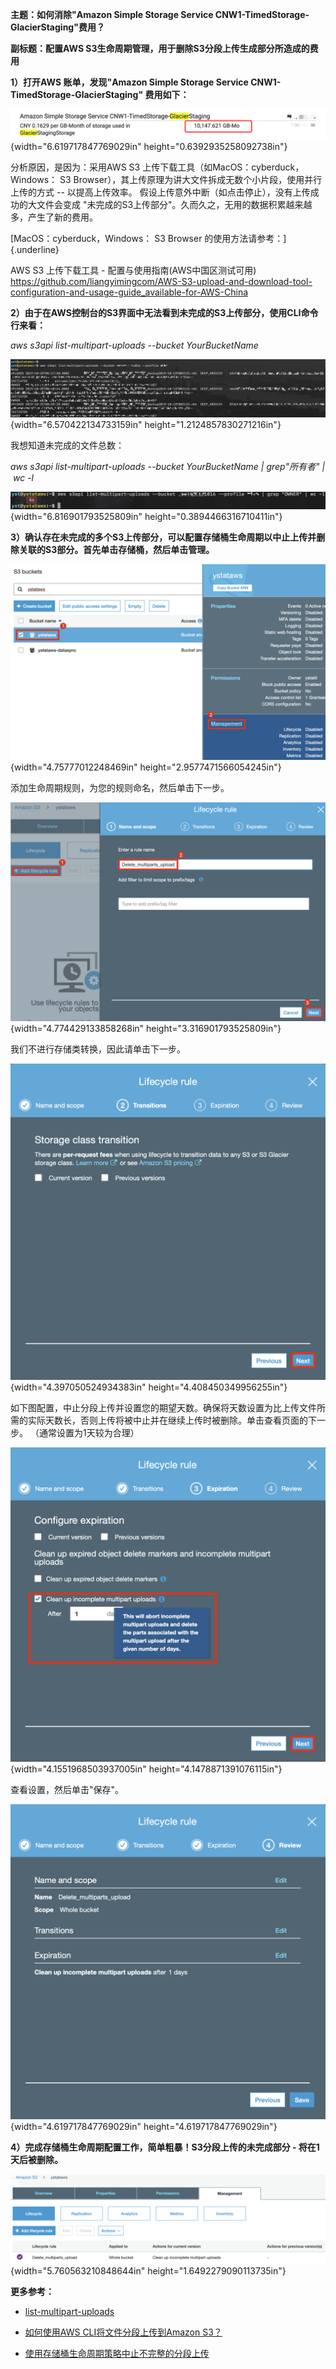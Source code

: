 **主题：如何消除"Amazon Simple Storage Service
CNW1-TimedStorage-GlacierStaging"费用？**

**副标题：配置AWS
S3生命周期管理，用于删除S3分段上传生成部分所造成的费用**

**1）打开AWS 账单，发现"Amazon Simple Storage Service
CNW1-TimedStorage-GlacierStaging" 费用如下：**

![](images/media/image1.png){width="6.619717847769029in"
height="0.6392935258092738in"}

分析原因，是因为：采用AWS S3 上传下载工具（如MacOS：cyberduck，Windows：
S3 Browser），其上传原理为讲大文件拆成无数个小片段，使用并行上传的方式
-- 以提高上传效率。
假设上传意外中断（如点击停止），没有上传成功的大文件会变成
"未完成的S3上传部分"。久而久之，无用的数据积累越来越多，产生了新的费用。

[MacOS：cyberduck，Windows： S3 Browser 的使用方法请参考：]{.underline}

AWS S3 上传下载工具 - 配置与使用指南(AWS中国区测试可用)
<https://github.com/liangyimingcom/AWS-S3-upload-and-download-tool-configuration-and-usage-guide_available-for-AWS-China>

**2）由于在AWS控制台的S3界面中无法看到未完成的S3上传部分，使用CLI命令行来看：**

*aws s3api list-multipart-uploads \--bucket YourBucketName*

![图片发布](images/media/image2.png){width="6.570422134733159in"
height="1.2124857830271216in"}

我想知道未完成的文件总数：

*aws s3api list-multipart-uploads \--bucket YourBucketName
\| grep"所有者" \| wc -l*

![图片发布](images/media/image3.png){width="6.816901793525809in"
height="0.3894466316710411in"}

**3）确认存在未完成的多个S3上传部分，可以配置存储桶生命周期以中止上传并删除关联的S3部分。首先单击存储桶，然后单击管理。**

![图片发布](images/media/image4.png){width="4.75777012248469in"
height="2.9577471566054245in"}

添加生命周期规则，为您的规则命名，然后单击下一步。

![图片发布](images/media/image5.png){width="4.774429133858268in"
height="3.316901793525809in"}

我们不进行存储类转换，因此请单击下一步。

![图片发布](images/media/image6.png){width="4.397050524934383in"
height="4.408450349956255in"}

如下图配置，中止分段上传并设置您的期望天数。确保将天数设置为比上传文件所需的实际天数长，否则上传将被中止并在继续上传时被删除。单击查看页面的下一步。
（通常设置为1天较为合理）

![图片发布](images/media/image7.png){width="4.1551968503937005in"
height="4.1478871391076115in"}

查看设置，然后单击"保存"。

![图片发布](images/media/image8.png){width="4.619717847769029in"
height="4.619717847769029in"}

**4）完成存储桶生命周期配置工作，简单粗暴！S3分段上传的未完成部分 -
将在1天后被删除。**

![图片发布](images/media/image9.png){width="5.760563210848644in"
height="1.6492279090113735in"}

**更多参考：**

-   [list-multipart-uploads](https://docs.aws.amazon.com/cli/latest/reference/s3api/list-multipart-uploads.html)

-   [如何使用AWS CLI将文件分段上传到Amazon
    S3？](https://aws.amazon.com/premiumsupport/knowledge-center/s3-multipart-upload-cli/)

-   [使用存储桶生命周期策略中止不完整的分段上传](https://docs.aws.amazon.com/AmazonS3/latest/dev/mpuoverview.html#mpu-abort-incomplete-mpu-lifecycle-config)
